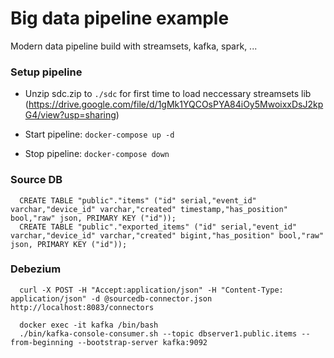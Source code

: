 # Big data pipeline example

Modern data pipeline build with streamsets, kafka, spark, ...

### Setup pipeline

- Unzip sdc.zip to `./sdc` for first time to load neccessary streamsets lib (https://drive.google.com/file/d/1gMk1YQCOsPYA84iOy5MwoixxDsJ2kpG4/view?usp=sharing)

- Start pipeline: `docker-compose up -d`

- Stop pipeline: `docker-compose down`

### Source DB

```
  CREATE TABLE "public"."items" ("id" serial,"event_id" varchar,"device_id" varchar,"created" timestamp,"has_position" bool,"raw" json, PRIMARY KEY ("id"));
  CREATE TABLE "public"."exported_items" ("id" serial,"event_id" varchar,"device_id" varchar,"created" bigint,"has_position" bool,"raw" json, PRIMARY KEY ("id"));
```

### Debezium

```
  curl -X POST -H "Accept:application/json" -H "Content-Type: application/json" -d @sourcedb-connector.json http://localhost:8083/connectors

  docker exec -it kafka /bin/bash
  ./bin/kafka-console-consumer.sh --topic dbserver1.public.items --from-beginning --bootstrap-server kafka:9092
```
